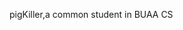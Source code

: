 pigKiller,a common student in BUAA CS

<!---
pigKillerMaster/pigKillerMaster is a ✨ special ✨ repository because its `README.md` (this file) appears on your GitHub profile.
You can click the Preview link to take a look at your changes.
--->
